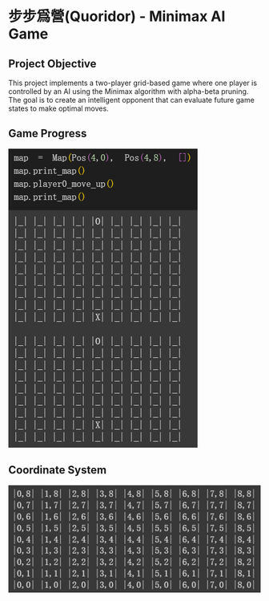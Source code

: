 # 步步爲營(Quoridor) - Minimax AI Game

## Project Objective
This project implements a two-player grid-based game where one player is controlled by an AI using 
the Minimax algorithm with alpha-beta pruning. The goal is to create an intelligent opponent that 
can evaluate future game states to make optimal moves.

## Game Progress
![Progress Screenshot](./progress.png)

## Coordinate System
![Coordinate System](./coordinate_system.png)
